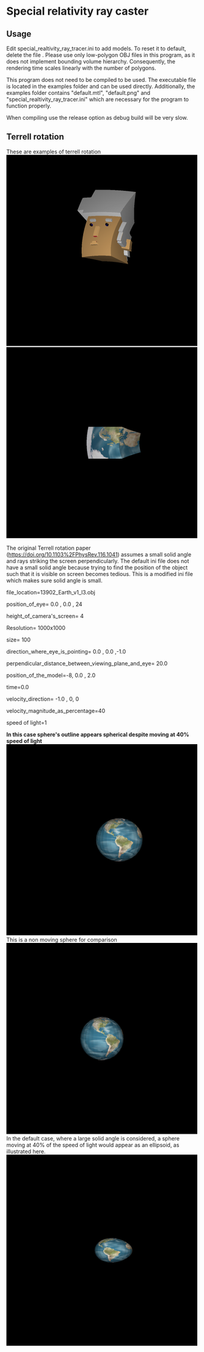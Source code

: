 # Special relativity ray caster

## Usage
Edit special_realtivity_ray_tracer.ini to add models. To reset it to default, delete the file .
Please use only low-polygon OBJ files in this program, as it does not implement bounding volume hierarchy. Consequently, the rendering time scales linearly with the number of polygons.

This program does not need to be compiled to be used. The executable file is located in the examples folder and can be used directly. Additionally, the examples folder contains "default.mtl", "default.png" and "special_realtivity_ray_tracer.ini" which are necessary for the program to function properly.

When compiling use the release option as debug build will be very slow.
## Terrell rotation
These are examples of terrell rotation <img src="/images/1.png">
<img src="/images/2.png">

The original Terrell rotation paper (https://doi.org/10.1103%2FPhysRev.116.1041) assumes a small solid angle and rays striking the screen perpendicularly. The default ini file does not have a small solid angle because trying to find the position of the object such that it is visible on screen becomes tedious.
This is a modified ini file which makes sure solid angle is small.

file_location=13902_Earth_v1_l3.obj

position_of_eye= 0.0 , 0.0 , 24

height_of_camera's_screen= 4

Resolution= 1000x1000

size= 100

direction_where_eye_is_pointing= 0.0 , 0.0 ,-1.0

perpendicular_distance_between_viewing_plane_and_eye= 20.0

position_of_the_model=-8, 0.0 , 2.0

time=0.0

velocity_direction= -1.0 , 0, 0

velocity_magnitude_as_percentage=40

speed of light=1

**In this case sphere's outline appears spherical despite moving at 40% speed of light**
<img src="/images/3.png">
This is a non moving sphere for comparison
<img src="/images/4.png">
In the default case, where a large solid angle is considered, a sphere moving at 40% of the speed of light would appear as an ellipsoid, as illustrated here.
<img src="/images/5.png">